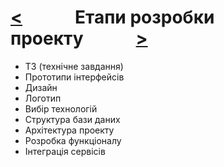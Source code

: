 # [<](README.md)   Етапи розробки проекту   [>](tools.md)

- ТЗ (технічне завдання)
- Прототипи інтерфейсів
- Дизайн
- Логотип
- Вибір технологій
- Структура бази даних
- Архітектура проекту
- Розробка функціоналу
- Інтеграція сервісів
